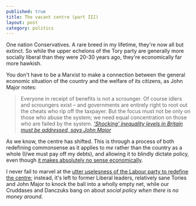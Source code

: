 ```yaml
---
published: true
title: The vacant centre (part III)
layout: post
category: politics
---
```



One nation Conservatives. A rare breed in my lifetime, they're now all but extinct. So while the upper echelons of the Tory party are generally more socially liberal than they were 20-30 years ago, they're economically far more hawkish.

You don't have to be a Marxist to make a connection between the general economic situation of the country and the welfare of its citizens, as John Major notes:

> Everyone in receipt of benefits is not a scrounger. Of course idlers and scroungers exist – and governments are entirely right to root out the cheats who rip off the taxpayer. But the focus must not be only on those who abuse the system; we need equal concentration on those who are failed by the system. <cite>['Shocking' inequality levels in Britain must be addressed, says John Major](http://www.theguardian.com/politics/2015/nov/11/john-major-blasts-shocking-inequality-levels-in-britain)</cite>

As we know, the centre has shifted. This is through a process of both redefining commonsense as it applies to _me_ rather than the country as a whole (I/we must pay off my debts), and allowing it to blindly dictate policy, even though [it makes absolutely no sense economically](http://mainlymacro.blogspot.co.uk/2015/11/where-would-you-get-money-from.html).

I never fail to marvel at the [utter uselesness of the Labour party to redefine the centre](http://www.nobulbs.com/not-found-it-yet/); instead, it's left to former Liberal leaders, relatively sane Tories and John Major to knock the ball into a wholly empty net, while our Cruddases and Danczuks bang on about _social policy when there is no money around_.
